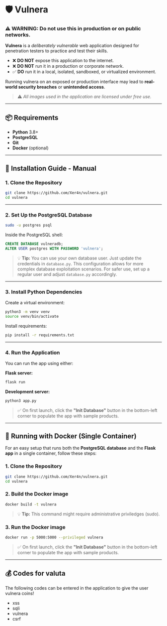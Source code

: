 # 🛡️ **Vulnera**

### ⚠️ **WARNING:** Do not use this in production or on public networks.
**Vulnera** is a *deliberately vulnerable* web application designed for penetration testers to practice and test their skills.

- ❌ **DO NOT** expose this application to the internet.
- ❌ **DO NOT** run it in a production or corporate network.
- ✅ **DO** run it in a local, isolated, sandboxed, or virtualized environment.

Running vulnera on an exposed or production interface may lead to **real-world security breaches** or **unintended access**.

> ⚠️ *All images used in the application are licensed under free use.*

---

## 📦 Requirements

- **Python** 3.8+
- **PostgreSQL**
- **Git**
- **Docker** (optional)

---

## 🚀 Installation Guide - Manual

### 1. Clone the Repository

```bash
git clone https://github.com/Xer4n/vulnera.git
cd vulnera
```

---

### 2. Set Up the PostgreSQL Database

```bash
sudo -u postgres psql
```

Inside the PostgreSQL shell:

```sql
CREATE DATABASE vulneradb;
ALTER USER postgres WITH PASSWORD 'vulnera';
```

> 💡 **Tip:** You can use your own database user.
> Just update the credentials in `database.py`.
> This configuration allows for more complex database exploitation scenarios.
> For safer use, set up a regular user and adjust `database.py` accordingly.

---

### 3. Install Python Dependencies

Create a virtual environment:

```bash
python3 -m venv venv
source venv/bin/activate
```

Install requirements:

```bash
pip install -r requirements.txt
```

---


### 4. Run the Application

You can run the app using either:

**Flask server:**

```bash
flask run
```

**Development server:**

```bash
python3 app.py
```

> ✅ On first launch, click the **"Init Database"** button in the bottom-left corner to populate the app with sample products.

---

## 🐳 Running with Docker (Single Container)

For an easy setup that runs both the **PostgreSQL database** and the **Flask app** in a single container, follow these steps:

### 1. Clone the Repository

```bash
git clone https://github.com/Xer4n/vulnera.git
cd vulnera
```

### 2. Build the Docker image
```bash
docker build -t vulnera
```
> 💡 **Tip:** This command might require administrative priviledges (sudo).

### 3. Run the Docker image
```bash
docker run -p 5000:5000 --privileged vulnera
```
> ✅ On first launch, click the **"Init Database"** button in the bottom-left corner to populate the app with sample products.

---


## 💰 Codes for valuta

The following codes can be entered in the application to give the user vulnera coins!

- xss
- sqli
- vulnera
- csrf
